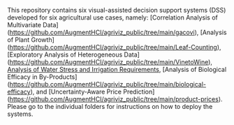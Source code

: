 This repository contains six visual-assisted decision support systems (DSS) developed for six agricultural use cases, namely: [Correlation Analysis of Multivariate Data] (https://github.com/AugmentHCI/agriviz_public/tree/main/gacovi), [Analysis of Plant Growth] (https://github.com/AugmentHCI/agriviz_public/tree/main/Leaf-Counting), [Exploratory Analysis of Heterogeneous Data] (https://github.com/AugmentHCI/agriviz_public/tree/main/VinetoWine), [Analysis of Water Stress and Irrigation Requirements](https://github.com/AugmentHCI/agriviz_public/tree/main/Irrigation), [Analysis of Biological Efficacy in By-Products] (https://github.com/AugmentHCI/agriviz_public/tree/main/biological-efficacy), and [Uncertainty-Aware Price Prediction] (https://github.com/AugmentHCI/agriviz_public/tree/main/product-prices). Please go to the individual folders for instructions on how to deploy the systems.
